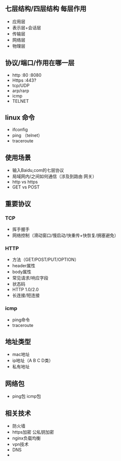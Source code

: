

## 七层结构/四层结构 每层作用

- 应用层
- 表示层+会话层
- 传输层
- 网络层
- 物理层

## 协议/端口/作用在哪一层

- http :80 :8080
- Https :443?
- tcp/UDP
- arp/rarp
- icmp
- TELNET

## linux 命令

- ifconfig
- ping （telnet）
- traceroute

## 使用场景

- 输入Baidu,com的七层协议
- 局域网内/之间如何通信（涉及到路由 网关）
- http vs https
- GET vs POST

## 重要协议

### TCP
- 挥手握手
- 网络控制（滑动窗口/慢启动/快重传+快恢复/拥塞避免）

 ### HTTP
 - 方法（GET/POST/PUT/OPTION）
 - header属性
 - body属性
 - 常见请求/响应字段
 - 状态码
 - HTTP 1.0/2.0
 - 长连接/短连接
 
 ### icmp
 - ping命令
 - traceroute


## 地址类型

- mac地址
- ip地址（A B C D类）
- 私有地址

## 网络包

- ping包 icmp包

## 相关技术

- 防火墙
- https加密 公私钥加密
- nginx负载均衡
- vpn技术
- DNS
- 